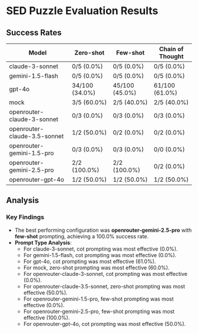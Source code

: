 # SED Puzzle Evaluation Results

## Success Rates

| Model | Zero-shot | Few-shot | Chain of Thought |
|-------|-----------|----------|------------------|
| claude-3-sonnet | 0/5 (0.0%) | 0/5 (0.0%) | 0/5 (0.0%) |
| gemini-1.5-flash | 0/5 (0.0%) | 0/5 (0.0%) | 0/5 (0.0%) |
| gpt-4o | 34/100 (34.0%) | 45/100 (45.0%) | 61/100 (61.0%) |
| mock | 3/5 (60.0%) | 2/5 (40.0%) | 2/5 (40.0%) |
| openrouter-claude-3-sonnet | 0/3 (0.0%) | 0/3 (0.0%) | 0/3 (0.0%) |
| openrouter-claude-3.5-sonnet | 1/2 (50.0%) | 0/2 (0.0%) | 0/2 (0.0%) |
| openrouter-gemini-1.5-pro | 0/3 (0.0%) | 0/3 (0.0%) | 0/0 (0.0%) |
| openrouter-gemini-2.5-pro | 2/2 (100.0%) | 2/2 (100.0%) | 0/2 (0.0%) |
| openrouter-gpt-4o | 1/2 (50.0%) | 1/2 (50.0%) | 1/2 (50.0%) |

## Analysis

### Key Findings

- The best performing configuration was **openrouter-gemini-2.5-pro** with **few-shot** prompting, achieving a 100.0% success rate.
- **Prompt Type Analysis**:
  - For claude-3-sonnet, cot prompting was most effective (0.0%).
  - For gemini-1.5-flash, cot prompting was most effective (0.0%).
  - For gpt-4o, cot prompting was most effective (61.0%).
  - For mock, zero-shot prompting was most effective (60.0%).
  - For openrouter-claude-3-sonnet, cot prompting was most effective (0.0%).
  - For openrouter-claude-3.5-sonnet, zero-shot prompting was most effective (50.0%).
  - For openrouter-gemini-1.5-pro, few-shot prompting was most effective (0.0%).
  - For openrouter-gemini-2.5-pro, few-shot prompting was most effective (100.0%).
  - For openrouter-gpt-4o, cot prompting was most effective (50.0%).
